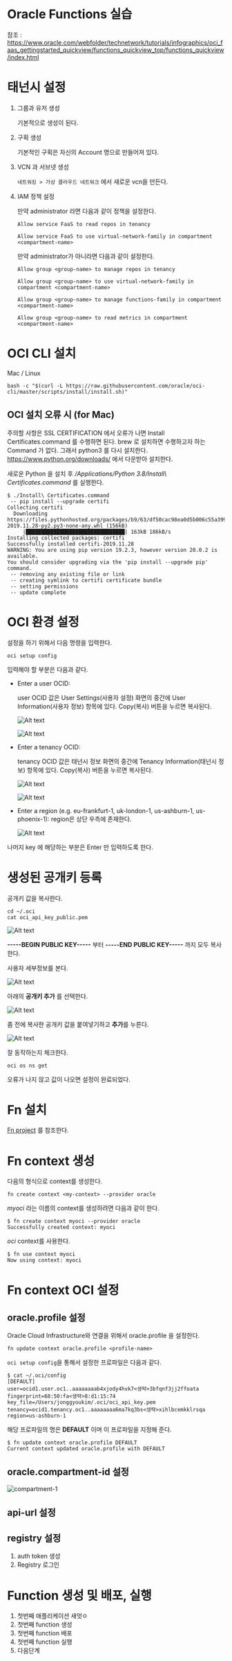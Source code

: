 # Oracle Functions 실습

참조 : https://www.oracle.com/webfolder/technetwork/tutorials/infographics/oci_faas_gettingstarted_quickview/functions_quickview_top/functions_quickview/index.html


# 태넌시 설정

1. 그룹과 유저 생성
    
    기본적으로 생성이 된다.

1. 구획 생성

    기본적인 구획은 자신의 Account 명으로 만들어져 있다.

1. VCN 과 서브넷 생성

    `네트워킹 > 가상 클라우드 네트워크` 에서 새로운 vcn을 만든다.

1. IAM 정책 설정

    만약 administrator 라면 다음과 같이 정책을 설정한다.
    ~~~
    Allow service FaaS to read repos in tenancy

    Allow service FaaS to use virtual-network-family in compartment <compartment-name>
    ~~~

    만약 administrator가 아니라면 다음과 같이 설정한다.
    ~~~
    Allow group <group-name> to manage repos in tenancy

    Allow group <group-name> to use virtual-network-family in compartment <compartment-name>

    Allow group <group-name> to manage functions-family in compartment <compartment-name>

    Allow group <group-name> to read metrics in compartment <compartment-name>
    ~~~

# OCI CLI 설치
Mac / Linux
~~~
bash -c "$(curl -L https://raw.githubusercontent.com/oracle/oci-cli/master/scripts/install/install.sh)"
~~~

## OCI 설치 오류 시 (for Mac)

주의할 사항은 SSL CERTIFICATION 에서 오류가 나면 Install Certificates.command 를 수행하면 된다. brew 로 설치하면 수행하고자 하는 Command 가 없다. 그래서 python3 를 다시 설치한다. https://www.python.org/downloads/ 에서 다운받아 설치한다. 

새로운 Python 을 설치 후 */Applications/Python 3.8/Install\ Certificates.command* 를 실행한다.

~~~
$ ./Install\ Certificates.command
 -- pip install --upgrade certifi
Collecting certifi
  Downloading https://files.pythonhosted.org/packages/b9/63/df50cac98ea0d5b006c55a399c3bf1db9da7b5a24de7890bc9cfd5dd9e99/certifi-2019.11.28-py2.py3-none-any.whl (156kB)
     |████████████████████████████████| 163kB 186kB/s
Installing collected packages: certifi
Successfully installed certifi-2019.11.28
WARNING: You are using pip version 19.2.3, however version 20.0.2 is available.
You should consider upgrading via the 'pip install --upgrade pip' command.
 -- removing any existing file or link
 -- creating symlink to certifi certificate bundle
 -- setting permissions
 -- update complete
 ~~~


# OCI 환경 설정


설정을 하기 위해서 다음 명령을 입력한다.
~~~
oci setup config
~~~

입력해야 할 부분은 다음과 같다.

- Enter a user OCID: 

    user OCID 값은 User Settings(사용자 설정) 화면의 중간에 User Information(사용자 정보) 항목에 있다. Copy(복사) 버튼을 누르면 복사된다.

    ![Alt text](https://monosnap.com/image/gkdtW4CtFczlStGEEFdanFslpXjMC2)
    
    ![Alt text](https://monosnap.com/image/hHeiTFINWPKQyK8QkwYq1JECtoct5k)
    
- Enter a tenancy OCID: 

    tenancy OCID 값은 태넌시 정보 화면의 중간에 Tenancy Information(태넌시 정보) 항목에 있다. Copy(복사) 버튼을 누르면 복사된다.

    ![Alt text](https://monosnap.com/image/TN3SkTUcXpABGQjylj5HX7KP7fHUBp)

    ![Alt text](https://monosnap.com/image/sEdvv02yE1h5Pa9BEI5jldsXvcioTO)

- Enter a region (e.g. eu-frankfurt-1, uk-london-1, us-ashburn-1, us-phoenix-1): 
    region은 상단 우측에 존재한다.

    ![Alt text](https://monosnap.com/image/qcV8dVveQKnHLX7BMIkFfP2c4uiEDE.png)


나머지 key 에 해당하는 부분은 Enter 만 입력하도록 한다.

# 생성된 공개키 등록

공개키 값을 복사한다.

~~~
cd ~/.oci
cat oci_api_key_public.pem
~~~

![Alt text](https://monosnap.com/image/65J2zUjxHeFsbGIa4WFlslUWa3kfLo)

**-----BEGIN PUBLIC KEY-----** 부터 **-----END PUBLIC KEY-----** 까지 모두 복사한다.

사용자 세부정보를 본다.

![Alt text](https://monosnap.com/image/gkdtW4CtFczlStGEEFdanFslpXjMC2)

아래의 **공개키 추가** 를 선택한다.

![Alt text](https://monosnap.com/image/3dgQKEL64vwOXNGo4EmXWddWcK02Po)

좀 전에 복사한 공개키 값을 붙여넣기하고 **추가**를 누른다.

![Alt text](https://monosnap.com/image/VCizZtagNrjc4qgcxUBlk161JqMxUx)

잘 동작하는지 체크한다.

~~~
oci os ns get
~~~

오류가 나지 않고 값이 나오면 설정이 완료되었다.

# Fn 설치

[Fn project](fn-project.md) 를 참조한다.

# Fn context 생성

다음의 형식으로 context를 생성한다.
~~~
fn create context <my-context> --provider oracle
~~~

*myoci* 라는 이름의 context를 생성하려면 다음과 같이 한다.
~~~
$ fn create context myoci --provider oracle
Successfully created context: myoci
~~~

*oci* context를 사용한다.
~~~
$ fn use context myoci
Now using context: myoci
~~~


# Fn context OCI 설정

## oracle.profile 설정

Oracle Cloud Infrastructure와 연결을 위해서 oracle.profile 을 설정한다.
~~~
fn update context oracle.profile <profile-name>
~~~

`oci setup config`을 통해서 설정한 프로파일은 다음과 같다.
~~~
$ cat ~/.oci/config
[DEFAULT]
user=ocid1.user.oc1..aaaaaaaab4xjody4hvk7<생략>3bfqnf3jj2ffoata
fingerprint=68:50:fa<생략>8:d1:15:74
key_file=/Users/jonggyoukim/.oci/oci_api_key.pem
tenancy=ocid1.tenancy.oc1..aaaaaaaa6ma7kq3bs<생략>xihlbcemkklrsqa
region=us-ashburn-1
~~~
해당 프로파일의 명은 **DEFAULT** 이며 이 프로파일을 지정해 준다.
~~~
$ fn update context oracle.profile DEFAULT
Current context updated oracle.profile with DEFAULT
~~~

## oracle.compartment-id 설정

![compartment-1](images/compartment1.png)


## api-url 설정

## registry 설정





1. auth token 생성
1. Registry 로그인


# Function 생성 및 배포, 실행

1. 첫번째 애플리케이션 새엇ㅇ
1. 첫번째 function 생성
1. 첫번째 function 배포
1. 첫번째 function 실행
1. 다음단계
